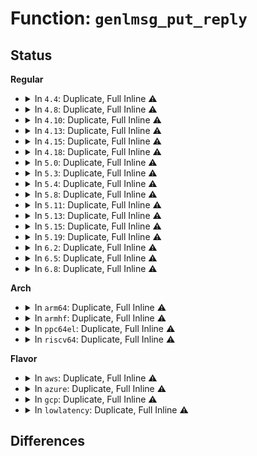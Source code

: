 # Function: <code>genlmsg_put_reply</code>

## Status
<b>Regular</b>
<ul>
<li>
<details>
<summary>In <code>4.4</code>: Duplicate, Full Inline ⚠️</summary>

**Collision:** Static Duplication

**Inline:** Full

**Transformation:** False

**Instances:**

```
In kernel/taskstats.c (ffffffff8113e22f)
Location: include/net/genetlink.h:253
Inline: True
Inline callers:
  - kernel/taskstats.c:prepare_reply
```
```
In net/ipv4/tcp_metrics.c (ffffffff81781681)
Location: include/net/genetlink.h:253
Inline: True
Inline callers:
  - net/ipv4/tcp_metrics.c:tcp_metrics_nl_cmd_get
```
```
In net/netlabel/netlabel_mgmt.c (ffffffff8180d405)
Location: include/net/genetlink.h:253
Inline: True
Inline callers:
  - net/netlabel/netlabel_mgmt.c:netlbl_mgmt_version
  - net/netlabel/netlabel_mgmt.c:netlbl_mgmt_listdef
```
```
In net/netlabel/netlabel_unlabeled.c (ffffffff8180e568)
Location: include/net/genetlink.h:253
Inline: True
Inline callers:
  - net/netlabel/netlabel_unlabeled.c:netlbl_unlabel_list
```
```
In net/netlabel/netlabel_cipso_v4.c (ffffffff8180fe80)
Location: include/net/genetlink.h:253
Inline: True
Inline callers:
  - net/netlabel/netlabel_cipso_v4.c:netlbl_cipsov4_list
```
</details>
</li>
<li>
<details>
<summary>In <code>4.8</code>: Duplicate, Full Inline ⚠️</summary>

**Collision:** Static Duplication

**Inline:** Full

**Transformation:** False

**Instances:**

```
In kernel/taskstats.c (ffffffff8114687f)
Location: include/net/genetlink.h:251
Inline: True
Inline callers:
  - kernel/taskstats.c:prepare_reply
```
```
In net/ipv4/tcp_metrics.c (ffffffff817eeb41)
Location: include/net/genetlink.h:251
Inline: True
Inline callers:
  - net/ipv4/tcp_metrics.c:tcp_metrics_nl_cmd_get
```
```
In net/netlabel/netlabel_mgmt.c (ffffffff8187f7f5)
Location: include/net/genetlink.h:251
Inline: True
Inline callers:
  - net/netlabel/netlabel_mgmt.c:netlbl_mgmt_version
  - net/netlabel/netlabel_mgmt.c:netlbl_mgmt_listdef
```
```
In net/netlabel/netlabel_unlabeled.c (ffffffff81880be8)
Location: include/net/genetlink.h:251
Inline: True
Inline callers:
  - net/netlabel/netlabel_unlabeled.c:netlbl_unlabel_list
```
```
In net/netlabel/netlabel_cipso_v4.c (ffffffff81882550)
Location: include/net/genetlink.h:251
Inline: True
Inline callers:
  - net/netlabel/netlabel_cipso_v4.c:netlbl_cipsov4_list
```
```
In net/netlabel/netlabel_calipso.c (ffffffff8188355d)
Location: include/net/genetlink.h:251
Inline: True
Inline callers:
  - net/netlabel/netlabel_calipso.c:netlbl_calipso_list
```
</details>
</li>
<li>
<details>
<summary>In <code>4.10</code>: Duplicate, Full Inline ⚠️</summary>

**Collision:** Static Duplication

**Inline:** Full

**Transformation:** False

**Instances:**

```
In kernel/taskstats.c (ffffffff8115075f)
Location: include/net/genetlink.h:201
Inline: True
Inline callers:
  - kernel/taskstats.c:prepare_reply
```
```
In net/ipv4/tcp_metrics.c (ffffffff8181f551)
Location: include/net/genetlink.h:201
Inline: True
Inline callers:
  - net/ipv4/tcp_metrics.c:tcp_metrics_nl_cmd_get
```
```
In net/netlabel/netlabel_mgmt.c (ffffffff818b40a5)
Location: include/net/genetlink.h:201
Inline: True
Inline callers:
  - net/netlabel/netlabel_mgmt.c:netlbl_mgmt_version
  - net/netlabel/netlabel_mgmt.c:netlbl_mgmt_listdef
```
```
In net/netlabel/netlabel_unlabeled.c (ffffffff818b5498)
Location: include/net/genetlink.h:201
Inline: True
Inline callers:
  - net/netlabel/netlabel_unlabeled.c:netlbl_unlabel_list
```
```
In net/netlabel/netlabel_cipso_v4.c (ffffffff818b6e00)
Location: include/net/genetlink.h:201
Inline: True
Inline callers:
  - net/netlabel/netlabel_cipso_v4.c:netlbl_cipsov4_list
```
```
In net/netlabel/netlabel_calipso.c (ffffffff818b7dfd)
Location: include/net/genetlink.h:201
Inline: True
Inline callers:
  - net/netlabel/netlabel_calipso.c:netlbl_calipso_list
```
</details>
</li>
<li>
<details>
<summary>In <code>4.13</code>: Duplicate, Full Inline ⚠️</summary>

**Collision:** Static Duplication

**Inline:** Full

**Transformation:** False

**Instances:**

```
In kernel/taskstats.c (ffffffff81152d53)
Location: include/net/genetlink.h:214
Inline: True
Inline callers:
  - kernel/taskstats.c:prepare_reply
```
```
In net/ipv4/tcp_metrics.c (ffffffff81840278)
Location: include/net/genetlink.h:214
Inline: True
Inline callers:
  - net/ipv4/tcp_metrics.c:tcp_metrics_nl_cmd_get
```
```
In net/netlabel/netlabel_mgmt.c (ffffffff818daa55)
Location: include/net/genetlink.h:214
Inline: True
Inline callers:
  - net/netlabel/netlabel_mgmt.c:netlbl_mgmt_version
  - net/netlabel/netlabel_mgmt.c:netlbl_mgmt_listdef
```
```
In net/netlabel/netlabel_unlabeled.c (ffffffff818dbde4)
Location: include/net/genetlink.h:214
Inline: True
Inline callers:
  - net/netlabel/netlabel_unlabeled.c:netlbl_unlabel_list
```
```
In net/netlabel/netlabel_cipso_v4.c (ffffffff818dd6bd)
Location: include/net/genetlink.h:214
Inline: True
Inline callers:
  - net/netlabel/netlabel_cipso_v4.c:netlbl_cipsov4_list
```
```
In net/netlabel/netlabel_calipso.c (ffffffff818de6cd)
Location: include/net/genetlink.h:214
Inline: True
Inline callers:
  - net/netlabel/netlabel_calipso.c:netlbl_calipso_list
```
</details>
</li>
<li>
<details>
<summary>In <code>4.15</code>: Duplicate, Full Inline ⚠️</summary>

**Collision:** Static Duplication

**Inline:** Full

**Transformation:** False

**Instances:**

```
In kernel/taskstats.c (ffffffff8115f573)
Location: include/net/genetlink.h:210
Inline: True
Inline callers:
  - kernel/taskstats.c:prepare_reply
```
```
In net/ipv4/tcp_metrics.c (ffffffff818bf618)
Location: include/net/genetlink.h:210
Inline: True
Inline callers:
  - net/ipv4/tcp_metrics.c:tcp_metrics_nl_cmd_get
```
```
In net/netlabel/netlabel_mgmt.c (ffffffff81960635)
Location: include/net/genetlink.h:210
Inline: True
Inline callers:
  - net/netlabel/netlabel_mgmt.c:netlbl_mgmt_version
  - net/netlabel/netlabel_mgmt.c:netlbl_mgmt_listdef
```
```
In net/netlabel/netlabel_unlabeled.c (ffffffff819619c4)
Location: include/net/genetlink.h:210
Inline: True
Inline callers:
  - net/netlabel/netlabel_unlabeled.c:netlbl_unlabel_list
```
```
In net/netlabel/netlabel_cipso_v4.c (ffffffff819632ad)
Location: include/net/genetlink.h:210
Inline: True
Inline callers:
  - net/netlabel/netlabel_cipso_v4.c:netlbl_cipsov4_list
```
```
In net/netlabel/netlabel_calipso.c (ffffffff819642d3)
Location: include/net/genetlink.h:210
Inline: True
Inline callers:
  - net/netlabel/netlabel_calipso.c:netlbl_calipso_list
```
</details>
</li>
<li>
<details>
<summary>In <code>4.18</code>: Duplicate, Full Inline ⚠️</summary>

**Collision:** Static Duplication

**Inline:** Full

**Transformation:** False

**Instances:**

```
In kernel/taskstats.c (ffffffff8116e5a3)
Location: include/net/genetlink.h:210
Inline: True
Inline callers:
  - kernel/taskstats.c:prepare_reply
```
```
In net/ipv4/tcp_metrics.c (ffffffff819151fd)
Location: include/net/genetlink.h:210
Inline: True
Inline callers:
  - net/ipv4/tcp_metrics.c:tcp_metrics_nl_cmd_get
```
```
In net/netlabel/netlabel_mgmt.c (ffffffff819b9e14)
Location: include/net/genetlink.h:210
Inline: True
Inline callers:
  - net/netlabel/netlabel_mgmt.c:netlbl_mgmt_version
  - net/netlabel/netlabel_mgmt.c:netlbl_mgmt_listdef
```
```
In net/netlabel/netlabel_unlabeled.c (ffffffff819bb168)
Location: include/net/genetlink.h:210
Inline: True
Inline callers:
  - net/netlabel/netlabel_unlabeled.c:netlbl_unlabel_list
```
```
In net/netlabel/netlabel_cipso_v4.c (ffffffff819bcafd)
Location: include/net/genetlink.h:210
Inline: True
Inline callers:
  - net/netlabel/netlabel_cipso_v4.c:netlbl_cipsov4_list
```
```
In net/netlabel/netlabel_calipso.c (ffffffff819bdb73)
Location: include/net/genetlink.h:210
Inline: True
Inline callers:
  - net/netlabel/netlabel_calipso.c:netlbl_calipso_list
```
</details>
</li>
<li>
<details>
<summary>In <code>5.0</code>: Duplicate, Full Inline ⚠️</summary>

**Collision:** Static Duplication

**Inline:** Full

**Transformation:** False

**Instances:**

```
In kernel/taskstats.c (ffffffff8117c073)
Location: include/net/genetlink.h:210
Inline: True
Inline callers:
  - kernel/taskstats.c:prepare_reply
```
```
In net/ipv4/tcp_metrics.c (ffffffff8194381d)
Location: include/net/genetlink.h:210
Inline: True
Inline callers:
  - net/ipv4/tcp_metrics.c:tcp_metrics_nl_cmd_get
```
```
In net/netlabel/netlabel_mgmt.c (ffffffff819f10e4)
Location: include/net/genetlink.h:210
Inline: True
Inline callers:
  - net/netlabel/netlabel_mgmt.c:netlbl_mgmt_version
  - net/netlabel/netlabel_mgmt.c:netlbl_mgmt_listdef
```
```
In net/netlabel/netlabel_unlabeled.c (ffffffff819f23d8)
Location: include/net/genetlink.h:210
Inline: True
Inline callers:
  - net/netlabel/netlabel_unlabeled.c:netlbl_unlabel_list
```
```
In net/netlabel/netlabel_cipso_v4.c (ffffffff819f3d4f)
Location: include/net/genetlink.h:210
Inline: True
Inline callers:
  - net/netlabel/netlabel_cipso_v4.c:netlbl_cipsov4_list
```
```
In net/netlabel/netlabel_calipso.c (ffffffff819f4d13)
Location: include/net/genetlink.h:210
Inline: True
Inline callers:
  - net/netlabel/netlabel_calipso.c:netlbl_calipso_list
```
</details>
</li>
<li>
<details>
<summary>In <code>5.3</code>: Duplicate, Full Inline ⚠️</summary>

**Collision:** Static Duplication

**Inline:** Full

**Transformation:** False

**Instances:**

```
In kernel/taskstats.c (ffffffff81188f03)
Location: include/net/genetlink.h:236
Inline: True
Inline callers:
  - kernel/taskstats.c:prepare_reply
```
```
In net/ipv4/tcp_metrics.c (ffffffff819a7dec)
Location: include/net/genetlink.h:236
Inline: True
Inline callers:
  - net/ipv4/tcp_metrics.c:tcp_metrics_nl_cmd_get
```
```
In net/netlabel/netlabel_mgmt.c (ffffffff81a603a0)
Location: include/net/genetlink.h:236
Inline: True
Inline callers:
  - net/netlabel/netlabel_mgmt.c:netlbl_mgmt_version
  - net/netlabel/netlabel_mgmt.c:netlbl_mgmt_listdef
```
```
In net/netlabel/netlabel_unlabeled.c (ffffffff81a61728)
Location: include/net/genetlink.h:236
Inline: True
Inline callers:
  - net/netlabel/netlabel_unlabeled.c:netlbl_unlabel_list
```
```
In net/netlabel/netlabel_cipso_v4.c (ffffffff81a631af)
Location: include/net/genetlink.h:236
Inline: True
Inline callers:
  - net/netlabel/netlabel_cipso_v4.c:netlbl_cipsov4_list
```
```
In net/netlabel/netlabel_calipso.c (ffffffff81a641d3)
Location: include/net/genetlink.h:236
Inline: True
Inline callers:
  - net/netlabel/netlabel_calipso.c:netlbl_calipso_list
```
</details>
</li>
<li>
<details>
<summary>In <code>5.4</code>: Duplicate, Full Inline ⚠️</summary>

**Collision:** Static Duplication

**Inline:** Full

**Transformation:** False

**Instances:**

```
In kernel/taskstats.c (ffffffff81194e43)
Location: include/net/genetlink.h:236
Inline: True
Inline callers:
  - kernel/taskstats.c:prepare_reply
```
```
In net/ipv4/tcp_metrics.c (ffffffff819dee7c)
Location: include/net/genetlink.h:236
Inline: True
Inline callers:
  - net/ipv4/tcp_metrics.c:tcp_metrics_nl_cmd_get
```
```
In net/netlabel/netlabel_mgmt.c (ffffffff81a96fd0)
Location: include/net/genetlink.h:236
Inline: True
Inline callers:
  - net/netlabel/netlabel_mgmt.c:netlbl_mgmt_version
  - net/netlabel/netlabel_mgmt.c:netlbl_mgmt_listdef
```
```
In net/netlabel/netlabel_unlabeled.c (ffffffff81a982f8)
Location: include/net/genetlink.h:236
Inline: True
Inline callers:
  - net/netlabel/netlabel_unlabeled.c:netlbl_unlabel_list
```
```
In net/netlabel/netlabel_cipso_v4.c (ffffffff81a99d5f)
Location: include/net/genetlink.h:236
Inline: True
Inline callers:
  - net/netlabel/netlabel_cipso_v4.c:netlbl_cipsov4_list
```
```
In net/netlabel/netlabel_calipso.c (ffffffff81a9ad53)
Location: include/net/genetlink.h:236
Inline: True
Inline callers:
  - net/netlabel/netlabel_calipso.c:netlbl_calipso_list
```
</details>
</li>
<li>
<details>
<summary>In <code>5.8</code>: Duplicate, Full Inline ⚠️</summary>

**Collision:** Static Duplication

**Inline:** Full

**Transformation:** False

**Instances:**

```
In kernel/taskstats.c (ffffffff811a9fd3)
Location: include/net/genetlink.h:242
Inline: True
Inline callers:
  - kernel/taskstats.c:prepare_reply
```
```
In net/ethtool/netlink.c (ffffffff81a862ad)
Location: include/net/genetlink.h:242
Inline: True
Inline callers:
  - net/ethtool/netlink.c:ethnl_reply_init
```
```
In net/ipv4/tcp_metrics.c (ffffffff81acc416)
Location: include/net/genetlink.h:242
Inline: True
Inline callers:
  - net/ipv4/tcp_metrics.c:tcp_metrics_nl_cmd_get
```
```
In net/netlabel/netlabel_mgmt.c (ffffffff81b92850)
Location: include/net/genetlink.h:242
Inline: True
Inline callers:
  - net/netlabel/netlabel_mgmt.c:netlbl_mgmt_version
  - net/netlabel/netlabel_mgmt.c:netlbl_mgmt_listdef
```
```
In net/netlabel/netlabel_unlabeled.c (ffffffff81b93b68)
Location: include/net/genetlink.h:242
Inline: True
Inline callers:
  - net/netlabel/netlabel_unlabeled.c:netlbl_unlabel_list
```
```
In net/netlabel/netlabel_cipso_v4.c (ffffffff81b957df)
Location: include/net/genetlink.h:242
Inline: True
Inline callers:
  - net/netlabel/netlabel_cipso_v4.c:netlbl_cipsov4_list
```
```
In net/netlabel/netlabel_calipso.c (ffffffff81b96521)
Location: include/net/genetlink.h:242
Inline: True
Inline callers:
  - net/netlabel/netlabel_calipso.c:netlbl_calipso_list
```
```
In net/mptcp/pm_netlink.c (ffffffff81bb3635)
Location: include/net/genetlink.h:242
Inline: True
Inline callers:
  - net/mptcp/pm_netlink.c:mptcp_nl_cmd_get_limits
  - net/mptcp/pm_netlink.c:mptcp_nl_cmd_get_addr
```
</details>
</li>
<li>
<details>
<summary>In <code>5.11</code>: Duplicate, Full Inline ⚠️</summary>

**Collision:** Static Duplication

**Inline:** Full

**Transformation:** False

**Instances:**

```
In kernel/taskstats.c (ffffffff811a75d3)
Location: include/net/genetlink.h:264
Inline: True
Inline callers:
  - kernel/taskstats.c:prepare_reply
```
```
In drivers/thermal/thermal_netlink.c (ffffffff8195f70d)
Location: include/net/genetlink.h:264
Inline: True
Inline callers:
  - drivers/thermal/thermal_netlink.c:thermal_genl_cmd_doit
```
```
In net/ethtool/netlink.c (ffffffff81a8fb8d)
Location: include/net/genetlink.h:264
Inline: True
Inline callers:
  - net/ethtool/netlink.c:ethnl_reply_init
```
```
In net/ipv4/tcp_metrics.c (ffffffff81ad83d8)
Location: include/net/genetlink.h:264
Inline: True
Inline callers:
  - net/ipv4/tcp_metrics.c:tcp_metrics_nl_cmd_get
```
```
In net/netlabel/netlabel_mgmt.c (ffffffff81ba24a0)
Location: include/net/genetlink.h:264
Inline: True
Inline callers:
  - net/netlabel/netlabel_mgmt.c:netlbl_mgmt_version
  - net/netlabel/netlabel_mgmt.c:netlbl_mgmt_listdef
```
```
In net/netlabel/netlabel_unlabeled.c (ffffffff81ba37a8)
Location: include/net/genetlink.h:264
Inline: True
Inline callers:
  - net/netlabel/netlabel_unlabeled.c:netlbl_unlabel_list
```
```
In net/netlabel/netlabel_cipso_v4.c (ffffffff81ba5432)
Location: include/net/genetlink.h:264
Inline: True
Inline callers:
  - net/netlabel/netlabel_cipso_v4.c:netlbl_cipsov4_list
```
```
In net/netlabel/netlabel_calipso.c (ffffffff81ba6191)
Location: include/net/genetlink.h:264
Inline: True
Inline callers:
  - net/netlabel/netlabel_calipso.c:netlbl_calipso_list
```
```
In net/mptcp/pm_netlink.c (ffffffff81bc7d1a)
Location: include/net/genetlink.h:264
Inline: True
Inline callers:
  - net/mptcp/pm_netlink.c:mptcp_nl_cmd_get_limits
  - net/mptcp/pm_netlink.c:mptcp_nl_cmd_get_addr
```
</details>
</li>
<li>
<details>
<summary>In <code>5.13</code>: Duplicate, Full Inline ⚠️</summary>

**Collision:** Static Duplication

**Inline:** Full

**Transformation:** False

**Instances:**

```
In kernel/taskstats.c (ffffffff811a7fb3)
Location: include/net/genetlink.h:265
Inline: True
Inline callers:
  - kernel/taskstats.c:prepare_reply
```
```
In drivers/thermal/thermal_netlink.c (ffffffff81942c6d)
Location: include/net/genetlink.h:265
Inline: True
Inline callers:
  - drivers/thermal/thermal_netlink.c:thermal_genl_cmd_doit
```
```
In net/ethtool/netlink.c (ffffffff81a792bd)
Location: include/net/genetlink.h:265
Inline: True
Inline callers:
  - net/ethtool/netlink.c:ethnl_reply_init
```
```
In net/ipv4/tcp_metrics.c (ffffffff81ac3170)
Location: include/net/genetlink.h:265
Inline: True
Inline callers:
  - net/ipv4/tcp_metrics.c:tcp_metrics_nl_cmd_get
```
```
In net/netlabel/netlabel_mgmt.c (ffffffff81b91580)
Location: include/net/genetlink.h:265
Inline: True
Inline callers:
  - net/netlabel/netlabel_mgmt.c:netlbl_mgmt_version
  - net/netlabel/netlabel_mgmt.c:netlbl_mgmt_listdef
```
```
In net/netlabel/netlabel_unlabeled.c (ffffffff81b928c8)
Location: include/net/genetlink.h:265
Inline: True
Inline callers:
  - net/netlabel/netlabel_unlabeled.c:netlbl_unlabel_list
```
```
In net/netlabel/netlabel_cipso_v4.c (ffffffff81b9458d)
Location: include/net/genetlink.h:265
Inline: True
Inline callers:
  - net/netlabel/netlabel_cipso_v4.c:netlbl_cipsov4_list
```
```
In net/netlabel/netlabel_calipso.c (ffffffff81b95311)
Location: include/net/genetlink.h:265
Inline: True
Inline callers:
  - net/netlabel/netlabel_calipso.c:netlbl_calipso_list
```
```
In net/mptcp/pm_netlink.c (ffffffff81bb949a)
Location: include/net/genetlink.h:265
Inline: True
Inline callers:
  - net/mptcp/pm_netlink.c:mptcp_nl_cmd_get_limits
  - net/mptcp/pm_netlink.c:mptcp_nl_cmd_get_addr
```
</details>
</li>
<li>
<details>
<summary>In <code>5.15</code>: Duplicate, Full Inline ⚠️</summary>

**Collision:** Static Duplication

**Inline:** Full

**Transformation:** False

**Instances:**

```
In kernel/taskstats.c (ffffffff811d1d73)
Location: include/net/genetlink.h:265
Inline: True
Inline callers:
  - kernel/taskstats.c:prepare_reply
```
```
In drivers/thermal/thermal_netlink.c (ffffffff819e772f)
Location: include/net/genetlink.h:265
Inline: True
Inline callers:
  - drivers/thermal/thermal_netlink.c:thermal_genl_cmd_doit
```
```
In net/ethtool/netlink.c (ffffffff81b3358d)
Location: include/net/genetlink.h:265
Inline: True
Inline callers:
  - net/ethtool/netlink.c:ethnl_reply_init
```
```
In net/ipv4/tcp_metrics.c (ffffffff81b80fe1)
Location: include/net/genetlink.h:265
Inline: True
Inline callers:
  - net/ipv4/tcp_metrics.c:tcp_metrics_nl_cmd_get
```
```
In net/netlabel/netlabel_mgmt.c (ffffffff81c5dd20)
Location: include/net/genetlink.h:265
Inline: True
Inline callers:
  - net/netlabel/netlabel_mgmt.c:netlbl_mgmt_version
  - net/netlabel/netlabel_mgmt.c:netlbl_mgmt_listdef
```
```
In net/netlabel/netlabel_unlabeled.c (ffffffff81c5f068)
Location: include/net/genetlink.h:265
Inline: True
Inline callers:
  - net/netlabel/netlabel_unlabeled.c:netlbl_unlabel_list
```
```
In net/netlabel/netlabel_cipso_v4.c (ffffffff81c60d6d)
Location: include/net/genetlink.h:265
Inline: True
Inline callers:
  - net/netlabel/netlabel_cipso_v4.c:netlbl_cipsov4_list
```
```
In net/netlabel/netlabel_calipso.c (ffffffff81c61b41)
Location: include/net/genetlink.h:265
Inline: True
Inline callers:
  - net/netlabel/netlabel_calipso.c:netlbl_calipso_list
```
```
In net/mptcp/pm_netlink.c (ffffffff81c88b6a)
Location: include/net/genetlink.h:265
Inline: True
Inline callers:
  - net/mptcp/pm_netlink.c:mptcp_nl_cmd_get_limits
  - net/mptcp/pm_netlink.c:mptcp_nl_cmd_get_addr
```
</details>
</li>
<li>
<details>
<summary>In <code>5.19</code>: Duplicate, Full Inline ⚠️</summary>

**Collision:** Static Duplication

**Inline:** Full

**Transformation:** False

**Instances:**

```
In kernel/taskstats.c (ffffffff81206593)
Location: include/net/genetlink.h:265
Inline: True
Inline callers:
  - kernel/taskstats.c:prepare_reply
```
```
In drivers/thermal/thermal_netlink.c (ffffffff81b4cfe3)
Location: include/net/genetlink.h:265
Inline: True
Inline callers:
  - drivers/thermal/thermal_netlink.c:thermal_genl_cmd_doit
```
```
In net/ethtool/netlink.c (ffffffff81cbec3f)
Location: include/net/genetlink.h:265
Inline: True
Inline callers:
  - net/ethtool/netlink.c:ethnl_reply_init
```
```
In net/ipv4/tcp_metrics.c (ffffffff81d11460)
Location: include/net/genetlink.h:265
Inline: True
Inline callers:
  - net/ipv4/tcp_metrics.c:tcp_metrics_nl_cmd_get
```
```
In net/netlabel/netlabel_mgmt.c (ffffffff81dfffe4)
Location: include/net/genetlink.h:265
Inline: True
Inline callers:
  - net/netlabel/netlabel_mgmt.c:netlbl_mgmt_version
  - net/netlabel/netlabel_mgmt.c:netlbl_mgmt_listdef
```
```
In net/netlabel/netlabel_unlabeled.c (ffffffff81e01418)
Location: include/net/genetlink.h:265
Inline: True
Inline callers:
  - net/netlabel/netlabel_unlabeled.c:netlbl_unlabel_list
```
```
In net/netlabel/netlabel_cipso_v4.c (ffffffff81e032dd)
Location: include/net/genetlink.h:265
Inline: True
Inline callers:
  - net/netlabel/netlabel_cipso_v4.c:netlbl_cipsov4_list
```
```
In net/netlabel/netlabel_calipso.c (ffffffff81e04141)
Location: include/net/genetlink.h:265
Inline: True
Inline callers:
  - net/netlabel/netlabel_calipso.c:netlbl_calipso_list
```
```
In net/mptcp/pm_netlink.c (ffffffff81e2f033)
Location: include/net/genetlink.h:265
Inline: True
Inline callers:
  - net/mptcp/pm_netlink.c:mptcp_nl_cmd_get_limits
  - net/mptcp/pm_netlink.c:mptcp_nl_cmd_get_addr
```
</details>
</li>
<li>
<details>
<summary>In <code>6.2</code>: Duplicate, Full Inline ⚠️</summary>

**Collision:** Static Duplication

**Inline:** Full

**Transformation:** False

**Instances:**

```
In kernel/taskstats.c (ffffffff8124e8a3)
Location: include/net/genetlink.h:346
Inline: True
Inline callers:
  - kernel/taskstats.c:prepare_reply
```
```
In drivers/thermal/thermal_netlink.c (ffffffff81ce4ce3)
Location: include/net/genetlink.h:346
Inline: True
Inline callers:
  - drivers/thermal/thermal_netlink.c:thermal_genl_cmd_doit
```
```
In net/ethtool/netlink.c (ffffffff81e7d76f)
Location: include/net/genetlink.h:346
Inline: True
Inline callers:
  - net/ethtool/netlink.c:ethnl_reply_init
```
```
In net/ipv4/tcp_metrics.c (ffffffff81ed7210)
Location: include/net/genetlink.h:346
Inline: True
Inline callers:
  - net/ipv4/tcp_metrics.c:tcp_metrics_nl_cmd_get
```
```
In net/netlabel/netlabel_mgmt.c (ffffffff81fd4e04)
Location: include/net/genetlink.h:346
Inline: True
Inline callers:
  - net/netlabel/netlabel_mgmt.c:netlbl_mgmt_version
  - net/netlabel/netlabel_mgmt.c:netlbl_mgmt_listdef
```
```
In net/netlabel/netlabel_unlabeled.c (ffffffff81fd6268)
Location: include/net/genetlink.h:346
Inline: True
Inline callers:
  - net/netlabel/netlabel_unlabeled.c:netlbl_unlabel_list
```
```
In net/netlabel/netlabel_cipso_v4.c (ffffffff81fd825d)
Location: include/net/genetlink.h:346
Inline: True
Inline callers:
  - net/netlabel/netlabel_cipso_v4.c:netlbl_cipsov4_list
```
```
In net/netlabel/netlabel_calipso.c (ffffffff81fd9111)
Location: include/net/genetlink.h:346
Inline: True
Inline callers:
  - net/netlabel/netlabel_calipso.c:netlbl_calipso_list
```
```
In net/mptcp/pm_netlink.c (ffffffff82007723)
Location: include/net/genetlink.h:346
Inline: True
Inline callers:
  - net/mptcp/pm_netlink.c:mptcp_nl_cmd_get_limits
  - net/mptcp/pm_netlink.c:mptcp_nl_cmd_get_addr
```
</details>
</li>
<li>
<details>
<summary>In <code>6.5</code>: Duplicate, Full Inline ⚠️</summary>

**Collision:** Static Duplication

**Inline:** Full

**Transformation:** False

**Instances:**

```
In kernel/taskstats.c (ffffffff81265c53)
Location: include/net/genetlink.h:346
Inline: True
Inline callers:
  - kernel/taskstats.c:prepare_reply
```
```
In drivers/thermal/thermal_netlink.c (ffffffff81d4d2b3)
Location: include/net/genetlink.h:346
Inline: True
Inline callers:
  - drivers/thermal/thermal_netlink.c:thermal_genl_cmd_doit
```
```
In net/ethtool/netlink.c (ffffffff81ed9d2f)
Location: include/net/genetlink.h:346
Inline: True
Inline callers:
  - net/ethtool/netlink.c:ethnl_reply_init
```
```
In net/ipv4/tcp_metrics.c (ffffffff81f361ec)
Location: include/net/genetlink.h:346
Inline: True
Inline callers:
  - net/ipv4/tcp_metrics.c:tcp_metrics_nl_cmd_get
```
```
In net/netlabel/netlabel_mgmt.c (ffffffff82050aa4)
Location: include/net/genetlink.h:346
Inline: True
Inline callers:
  - net/netlabel/netlabel_mgmt.c:netlbl_mgmt_version
  - net/netlabel/netlabel_mgmt.c:netlbl_mgmt_listdef
```
```
In net/netlabel/netlabel_unlabeled.c (ffffffff82051f28)
Location: include/net/genetlink.h:346
Inline: True
Inline callers:
  - net/netlabel/netlabel_unlabeled.c:netlbl_unlabel_list
```
```
In net/netlabel/netlabel_cipso_v4.c (ffffffff82053f2d)
Location: include/net/genetlink.h:346
Inline: True
Inline callers:
  - net/netlabel/netlabel_cipso_v4.c:netlbl_cipsov4_list
```
```
In net/netlabel/netlabel_calipso.c (ffffffff82054de1)
Location: include/net/genetlink.h:346
Inline: True
Inline callers:
  - net/netlabel/netlabel_calipso.c:netlbl_calipso_list
```
```
In net/mptcp/pm_netlink.c (ffffffff82083ac3)
Location: include/net/genetlink.h:346
Inline: True
Inline callers:
  - net/mptcp/pm_netlink.c:mptcp_nl_cmd_get_limits
  - net/mptcp/pm_netlink.c:mptcp_nl_cmd_get_addr
```
</details>
</li>
<li>
<details>
<summary>In <code>6.8</code>: Duplicate, Full Inline ⚠️</summary>

**Collision:** Static Duplication

**Inline:** Full

**Transformation:** False

**Instances:**

```
In kernel/taskstats.c (ffffffff8127fb13)
Location: include/net/genetlink.h:424
Inline: True
Inline callers:
  - kernel/taskstats.c:prepare_reply
```
```
In drivers/thermal/thermal_netlink.c (ffffffff81e03da3)
Location: include/net/genetlink.h:424
Inline: True
Inline callers:
  - drivers/thermal/thermal_netlink.c:thermal_genl_cmd_doit
```
```
In drivers/dpll/dpll_netlink.c (ffffffff81ebb6ea)
Location: include/net/genetlink.h:424
Inline: True
Inline callers:
  - drivers/dpll/dpll_netlink.c:dpll_nl_device_get_doit
  - drivers/dpll/dpll_netlink.c:dpll_nl_device_id_get_doit
  - drivers/dpll/dpll_netlink.c:dpll_nl_pin_get_doit
  - drivers/dpll/dpll_netlink.c:dpll_nl_pin_id_get_doit
```
```
In net/ethtool/netlink.c (ffffffff81f9dabf)
Location: include/net/genetlink.h:424
Inline: True
Inline callers:
  - net/ethtool/netlink.c:ethnl_reply_init
```
```
In net/ipv4/tcp_metrics.c (ffffffff81ffc48c)
Location: include/net/genetlink.h:424
Inline: True
Inline callers:
  - net/ipv4/tcp_metrics.c:tcp_metrics_nl_cmd_get
```
```
In net/netlabel/netlabel_mgmt.c (ffffffff82123154)
Location: include/net/genetlink.h:424
Inline: True
Inline callers:
  - net/netlabel/netlabel_mgmt.c:netlbl_mgmt_version
  - net/netlabel/netlabel_mgmt.c:netlbl_mgmt_listdef
```
```
In net/netlabel/netlabel_unlabeled.c (ffffffff82124708)
Location: include/net/genetlink.h:424
Inline: True
Inline callers:
  - net/netlabel/netlabel_unlabeled.c:netlbl_unlabel_list
```
```
In net/netlabel/netlabel_cipso_v4.c (ffffffff8212670d)
Location: include/net/genetlink.h:424
Inline: True
Inline callers:
  - net/netlabel/netlabel_cipso_v4.c:netlbl_cipsov4_list
```
```
In net/netlabel/netlabel_calipso.c (ffffffff821276c1)
Location: include/net/genetlink.h:424
Inline: True
Inline callers:
  - net/netlabel/netlabel_calipso.c:netlbl_calipso_list
```
```
In net/mptcp/pm_netlink.c (ffffffff8215c233)
Location: include/net/genetlink.h:424
Inline: True
Inline callers:
  - net/mptcp/pm_netlink.c:mptcp_pm_nl_get_limits_doit
  - net/mptcp/pm_netlink.c:mptcp_pm_nl_get_addr_doit
```
</details>
</li>
</ul>
<b>Arch</b>
<ul>
<li>
<details>
<summary>In <code>arm64</code>: Duplicate, Full Inline ⚠️</summary>

**Collision:** Static Duplication

**Inline:** Full

**Transformation:** False

**Instances:**

```
In kernel/taskstats.c (ffff80001020d308)
Location: include/net/genetlink.h:236
Inline: True
Inline callers:
  - kernel/taskstats.c:prepare_reply
```
```
In net/ipv4/tcp_metrics.c (ffff800010c92048)
Location: include/net/genetlink.h:236
Inline: True
Inline callers:
  - net/ipv4/tcp_metrics.c:tcp_metrics_nl_cmd_get
```
```
In net/netlabel/netlabel_mgmt.c (ffff800010d66588)
Location: include/net/genetlink.h:236
Inline: True
Inline callers:
  - net/netlabel/netlabel_mgmt.c:netlbl_mgmt_version
  - net/netlabel/netlabel_mgmt.c:netlbl_mgmt_listdef
```
```
In net/netlabel/netlabel_unlabeled.c (ffff800010d679c8)
Location: include/net/genetlink.h:236
Inline: True
Inline callers:
  - net/netlabel/netlabel_unlabeled.c:netlbl_unlabel_list
```
```
In net/netlabel/netlabel_cipso_v4.c (ffff800010d6980c)
Location: include/net/genetlink.h:236
Inline: True
Inline callers:
  - net/netlabel/netlabel_cipso_v4.c:netlbl_cipsov4_list
```
```
In net/netlabel/netlabel_calipso.c (ffff800010d6a948)
Location: include/net/genetlink.h:236
Inline: True
Inline callers:
  - net/netlabel/netlabel_calipso.c:netlbl_calipso_list
```
</details>
</li>
<li>
<details>
<summary>In <code>armhf</code>: Duplicate, Full Inline ⚠️</summary>

**Collision:** Static Duplication

**Inline:** Full

**Transformation:** False

**Instances:**

```
In kernel/taskstats.c (c044bc9c)
Location: include/net/genetlink.h:236
Inline: True
Inline callers:
  - kernel/taskstats.c:prepare_reply
```
```
In net/ipv4/tcp_metrics.c (c0da0d50)
Location: include/net/genetlink.h:236
Inline: True
Inline callers:
  - net/ipv4/tcp_metrics.c:tcp_metrics_nl_cmd_get
```
```
In net/netlabel/netlabel_mgmt.c (c0e64db8)
Location: include/net/genetlink.h:236
Inline: True
Inline callers:
  - net/netlabel/netlabel_mgmt.c:netlbl_mgmt_version
  - net/netlabel/netlabel_mgmt.c:netlbl_mgmt_listdef
```
```
In net/netlabel/netlabel_unlabeled.c (c0e66358)
Location: include/net/genetlink.h:236
Inline: True
Inline callers:
  - net/netlabel/netlabel_unlabeled.c:netlbl_unlabel_list
```
```
In net/netlabel/netlabel_cipso_v4.c (c0e67df8)
Location: include/net/genetlink.h:236
Inline: True
Inline callers:
  - net/netlabel/netlabel_cipso_v4.c:netlbl_cipsov4_list
```
```
In net/netlabel/netlabel_calipso.c (c0e68ee0)
Location: include/net/genetlink.h:236
Inline: True
Inline callers:
  - net/netlabel/netlabel_calipso.c:netlbl_calipso_list
```
</details>
</li>
<li>
<details>
<summary>In <code>ppc64el</code>: Duplicate, Full Inline ⚠️</summary>

**Collision:** Static Duplication

**Inline:** Full

**Transformation:** False

**Instances:**

```
In kernel/taskstats.c (c00000000028b0e0)
Location: include/net/genetlink.h:236
Inline: True
Inline callers:
  - kernel/taskstats.c:prepare_reply
```
```
In net/ipv4/tcp_metrics.c (c000000000da27b8)
Location: include/net/genetlink.h:236
Inline: True
Inline callers:
  - net/ipv4/tcp_metrics.c:tcp_metrics_nl_cmd_get
```
```
In net/netlabel/netlabel_mgmt.c (c000000000ea26f8)
Location: include/net/genetlink.h:236
Inline: True
Inline callers:
  - net/netlabel/netlabel_mgmt.c:netlbl_mgmt_version
  - net/netlabel/netlabel_mgmt.c:netlbl_mgmt_listdef
```
```
In net/netlabel/netlabel_unlabeled.c (c000000000ea42b8)
Location: include/net/genetlink.h:236
Inline: True
Inline callers:
  - net/netlabel/netlabel_unlabeled.c:netlbl_unlabel_list
```
```
In net/netlabel/netlabel_cipso_v4.c (c000000000ea66a0)
Location: include/net/genetlink.h:236
Inline: True
Inline callers:
  - net/netlabel/netlabel_cipso_v4.c:netlbl_cipsov4_list
```
```
In net/netlabel/netlabel_calipso.c (c000000000ea7d18)
Location: include/net/genetlink.h:236
Inline: True
Inline callers:
  - net/netlabel/netlabel_calipso.c:netlbl_calipso_list
```
</details>
</li>
<li>
<details>
<summary>In <code>riscv64</code>: Duplicate, Full Inline ⚠️</summary>

**Collision:** Static Duplication

**Inline:** Full

**Transformation:** False

**Instances:**

```
In kernel/taskstats.c (ffffffe00016e42a)
Location: include/net/genetlink.h:236
Inline: True
Inline callers:
  - kernel/taskstats.c:prepare_reply
```
```
In net/ipv4/tcp_metrics.c (ffffffe0007f200c)
Location: include/net/genetlink.h:236
Inline: True
Inline callers:
  - net/ipv4/tcp_metrics.c:tcp_metrics_nl_cmd_get
```
```
In net/netlabel/netlabel_mgmt.c (ffffffe00089a086)
Location: include/net/genetlink.h:236
Inline: True
Inline callers:
  - net/netlabel/netlabel_mgmt.c:netlbl_mgmt_version
  - net/netlabel/netlabel_mgmt.c:netlbl_mgmt_listdef
```
```
In net/netlabel/netlabel_unlabeled.c (ffffffe00089afde)
Location: include/net/genetlink.h:236
Inline: True
Inline callers:
  - net/netlabel/netlabel_unlabeled.c:netlbl_unlabel_list
```
```
In net/netlabel/netlabel_cipso_v4.c (ffffffe00089c6e6)
Location: include/net/genetlink.h:236
Inline: True
Inline callers:
  - net/netlabel/netlabel_cipso_v4.c:netlbl_cipsov4_list
```
```
In net/netlabel/netlabel_calipso.c (ffffffe00089d4ae)
Location: include/net/genetlink.h:236
Inline: True
Inline callers:
  - net/netlabel/netlabel_calipso.c:netlbl_calipso_list
```
</details>
</li>
</ul>
<b>Flavor</b>
<ul>
<li>
<details>
<summary>In <code>aws</code>: Duplicate, Full Inline ⚠️</summary>

**Collision:** Static Duplication

**Inline:** Full

**Transformation:** False

**Instances:**

```
In kernel/taskstats.c (ffffffff8118d463)
Location: include/net/genetlink.h:236
Inline: True
Inline callers:
  - kernel/taskstats.c:prepare_reply
```
```
In net/ipv4/tcp_metrics.c (ffffffff8197ecec)
Location: include/net/genetlink.h:236
Inline: True
Inline callers:
  - net/ipv4/tcp_metrics.c:tcp_metrics_nl_cmd_get
```
```
In net/netlabel/netlabel_mgmt.c (ffffffff81a36360)
Location: include/net/genetlink.h:236
Inline: True
Inline callers:
  - net/netlabel/netlabel_mgmt.c:netlbl_mgmt_version
  - net/netlabel/netlabel_mgmt.c:netlbl_mgmt_listdef
```
```
In net/netlabel/netlabel_unlabeled.c (ffffffff81a37688)
Location: include/net/genetlink.h:236
Inline: True
Inline callers:
  - net/netlabel/netlabel_unlabeled.c:netlbl_unlabel_list
```
```
In net/netlabel/netlabel_cipso_v4.c (ffffffff81a390ef)
Location: include/net/genetlink.h:236
Inline: True
Inline callers:
  - net/netlabel/netlabel_cipso_v4.c:netlbl_cipsov4_list
```
```
In net/netlabel/netlabel_calipso.c (ffffffff81a3a0e3)
Location: include/net/genetlink.h:236
Inline: True
Inline callers:
  - net/netlabel/netlabel_calipso.c:netlbl_calipso_list
```
</details>
</li>
<li>
<details>
<summary>In <code>azure</code>: Duplicate, Full Inline ⚠️</summary>

**Collision:** Static Duplication

**Inline:** Full

**Transformation:** False

**Instances:**

```
In kernel/taskstats.c (ffffffff81180583)
Location: include/net/genetlink.h:236
Inline: True
Inline callers:
  - kernel/taskstats.c:prepare_reply
```
```
In net/ipv4/tcp_metrics.c (ffffffff819387ac)
Location: include/net/genetlink.h:236
Inline: True
Inline callers:
  - net/ipv4/tcp_metrics.c:tcp_metrics_nl_cmd_get
```
```
In net/netlabel/netlabel_mgmt.c (ffffffff819f2f80)
Location: include/net/genetlink.h:236
Inline: True
Inline callers:
  - net/netlabel/netlabel_mgmt.c:netlbl_mgmt_version
  - net/netlabel/netlabel_mgmt.c:netlbl_mgmt_listdef
```
```
In net/netlabel/netlabel_unlabeled.c (ffffffff819f42a8)
Location: include/net/genetlink.h:236
Inline: True
Inline callers:
  - net/netlabel/netlabel_unlabeled.c:netlbl_unlabel_list
```
```
In net/netlabel/netlabel_cipso_v4.c (ffffffff819f5d0f)
Location: include/net/genetlink.h:236
Inline: True
Inline callers:
  - net/netlabel/netlabel_cipso_v4.c:netlbl_cipsov4_list
```
```
In net/netlabel/netlabel_calipso.c (ffffffff819f6d03)
Location: include/net/genetlink.h:236
Inline: True
Inline callers:
  - net/netlabel/netlabel_calipso.c:netlbl_calipso_list
```
</details>
</li>
<li>
<details>
<summary>In <code>gcp</code>: Duplicate, Full Inline ⚠️</summary>

**Collision:** Static Duplication

**Inline:** Full

**Transformation:** False

**Instances:**

```
In kernel/taskstats.c (ffffffff8118b233)
Location: include/net/genetlink.h:236
Inline: True
Inline callers:
  - kernel/taskstats.c:prepare_reply
```
```
In net/ipv4/tcp_metrics.c (ffffffff819e94bc)
Location: include/net/genetlink.h:236
Inline: True
Inline callers:
  - net/ipv4/tcp_metrics.c:tcp_metrics_nl_cmd_get
```
```
In net/netlabel/netlabel_mgmt.c (ffffffff81aa2210)
Location: include/net/genetlink.h:236
Inline: True
Inline callers:
  - net/netlabel/netlabel_mgmt.c:netlbl_mgmt_version
  - net/netlabel/netlabel_mgmt.c:netlbl_mgmt_listdef
```
```
In net/netlabel/netlabel_unlabeled.c (ffffffff81aa3538)
Location: include/net/genetlink.h:236
Inline: True
Inline callers:
  - net/netlabel/netlabel_unlabeled.c:netlbl_unlabel_list
```
```
In net/netlabel/netlabel_cipso_v4.c (ffffffff81aa4f9f)
Location: include/net/genetlink.h:236
Inline: True
Inline callers:
  - net/netlabel/netlabel_cipso_v4.c:netlbl_cipsov4_list
```
```
In net/netlabel/netlabel_calipso.c (ffffffff81aa5f93)
Location: include/net/genetlink.h:236
Inline: True
Inline callers:
  - net/netlabel/netlabel_calipso.c:netlbl_calipso_list
```
</details>
</li>
<li>
<details>
<summary>In <code>lowlatency</code>: Duplicate, Full Inline ⚠️</summary>

**Collision:** Static Duplication

**Inline:** Full

**Transformation:** False

**Instances:**

```
In kernel/taskstats.c (ffffffff81198ba3)
Location: include/net/genetlink.h:236
Inline: True
Inline callers:
  - kernel/taskstats.c:prepare_reply
```
```
In net/ipv4/tcp_metrics.c (ffffffff819f3220)
Location: include/net/genetlink.h:236
Inline: True
Inline callers:
  - net/ipv4/tcp_metrics.c:tcp_metrics_nl_cmd_get
```
```
In net/netlabel/netlabel_mgmt.c (ffffffff81aae580)
Location: include/net/genetlink.h:236
Inline: True
Inline callers:
  - net/netlabel/netlabel_mgmt.c:netlbl_mgmt_version
  - net/netlabel/netlabel_mgmt.c:netlbl_mgmt_listdef
```
```
In net/netlabel/netlabel_unlabeled.c (ffffffff81aaf958)
Location: include/net/genetlink.h:236
Inline: True
Inline callers:
  - net/netlabel/netlabel_unlabeled.c:netlbl_unlabel_list
```
```
In net/netlabel/netlabel_cipso_v4.c (ffffffff81ab131f)
Location: include/net/genetlink.h:236
Inline: True
Inline callers:
  - net/netlabel/netlabel_cipso_v4.c:netlbl_cipsov4_list
```
```
In net/netlabel/netlabel_calipso.c (ffffffff81ab2333)
Location: include/net/genetlink.h:236
Inline: True
Inline callers:
  - net/netlabel/netlabel_calipso.c:netlbl_calipso_list
```
</details>
</li>
</ul>

## Differences
